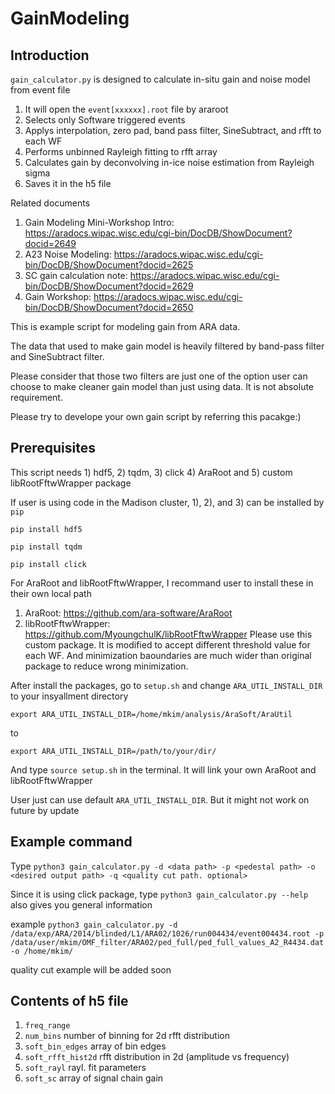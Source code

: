# GainModeling

## Introduction
`gain_calculator.py` is designed to calculate in-situ gain and noise model from event file

1. It will open the `event[xxxxxx].root` file by araroot
2. Selects only Software triggered events
3. Applys interpolation, zero pad, band pass filter, SineSubtract, and rfft to each WF
4. Performs unbinned Rayleigh fitting to rfft array
5. Calculates gain by deconvolving in-ice noise estimation from Rayleigh sigma
6. Saves it in the h5 file

Related documents

1. Gain Modeling Mini-Workshop Intro: https://aradocs.wipac.wisc.edu/cgi-bin/DocDB/ShowDocument?docid=2649
2. A23 Noise Modeling: https://aradocs.wipac.wisc.edu/cgi-bin/DocDB/ShowDocument?docid=2625
3. SC gain calculation note: https://aradocs.wipac.wisc.edu/cgi-bin/DocDB/ShowDocument?docid=2629
4. Gain Workshop: https://aradocs.wipac.wisc.edu/cgi-bin/DocDB/ShowDocument?docid=2650

This is example script for modeling gain from ARA data. 

The data that used to make gain model is heavily filtered by band-pass filter and SineSubtract filter. 

Please consider that those two filters are just one of the option user can choose to make cleaner gain model than just using data. It is not absolute requirement.

Please try to develope your own gain script by referring this pacakge:)

## Prerequisites
This script needs 1) hdf5, 2) tqdm, 3) click 4) AraRoot and 5) custom libRootFftwWrapper package

If user is using code in the Madison cluster, 1), 2), and 3) can be installed by `pip`

`pip install hdf5`

`pip install tqdm`

`pip install click`

For AraRoot and libRootFftwWrapper, I recommand user to install these in their own local path

1. AraRoot: https://github.com/ara-software/AraRoot
2. libRootFftwWrapper: https://github.com/MyoungchulK/libRootFftwWrapper Please use this custom package. It is modified to accept different threshold value for each WF. And minimization baoundaries are much wider than original package to reduce wrong minimization.

After install the packages, go to `setup.sh` and change `ARA_UTIL_INSTALL_DIR` to your insyallment directory

`export ARA_UTIL_INSTALL_DIR=/home/mkim/analysis/AraSoft/AraUtil`

to

`export ARA_UTIL_INSTALL_DIR=/path/to/your/dir/`

And type `source setup.sh` in the terminal. It will link your own AraRoot and libRootFftwWrapper

User just can use default `ARA_UTIL_INSTALL_DIR`. But it might not work on future by update

## Example command
Type `python3 gain_calculator.py -d <data path> -p <pedestal path> -o <desired output path> -q <quality cut path. optional>`

Since it is using click package, type `python3 gain_calculator.py --help` also gives you general information

example `python3 gain_calculator.py -d /data/exp/ARA/2014/blinded/L1/ARA02/1026/run004434/event004434.root -p /data/user/mkim/OMF_filter/ARA02/ped_full/ped_full_values_A2_R4434.dat -o /home/mkim/`

quality cut example will be added soon

## Contents of h5 file
1. `freq_range`
2. `num_bins` number of binning for 2d rfft distribution
3. `soft_bin_edges` array of bin edges
4. `soft_rfft_hist2d` rfft distribution in 2d (amplitude vs frequency)
5. `soft_rayl` rayl. fit parameters
6. `soft_sc` array of signal chain gain

